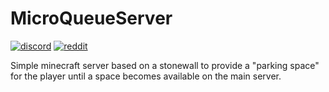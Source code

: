 # MicroQueueServer

[![discord](https://img.shields.io/discord/895546064260718622?logo=discord)](https://discord.0b0t.org)
[![reddit](https://img.shields.io/reddit/subreddit-subscribers/0b0t)](https://old.reddit.com/r/0b0t/)

Simple minecraft server based on a stonewall to provide a "parking space" for the player until a space becomes available on the main server.
